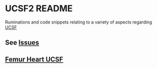 
UCSF2 README
===

Ruminations and code snippets relating to a variety of aspects regarding [UCSF]( https://ucsf.edu )


## See [Issues]( https://github.com/theo-armour/ucsf2/issues )


## [Femur Heart UCSF]( ./femur-heart-ucsf/index.html )


